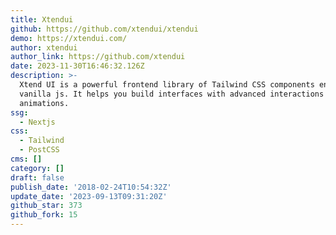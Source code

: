 ```yaml
---
title: Xtendui
github: https://github.com/xtendui/xtendui
demo: https://xtendui.com/
author: xtendui
author_link: https://github.com/xtendui
date: 2023-11-30T16:46:32.126Z
description: >-
  Xtend UI is a powerful frontend library of Tailwind CSS components enhanced by
  vanilla js. It helps you build interfaces with advanced interactions and
  animations.
ssg:
  - Nextjs
css:
  - Tailwind
  - PostCSS
cms: []
category: []
draft: false
publish_date: '2018-02-24T10:54:32Z'
update_date: '2023-09-13T09:31:20Z'
github_star: 373
github_fork: 15
---
```

